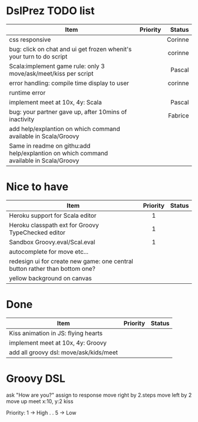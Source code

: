 DslPrez TODO list
=================
| Item        | Priority           | Status  |
| ------------- |:-------------:| -----:|
| css responsive||Corinne|
| bug: click on chat and ui get frozen whenit's your turn to do script||corinne|
| Scala:implement game rule: only 3 move/ask/meet/kiss per script||Pascal|
| error handling: compile time display to user||corinne|
| runtime error|||
| implement meet at 10x, 4y: Scala||Pascal|
| bug: your partner gave up, after 10mins of inactivity||Fabrice|
| add help/explantion on which command available in Scala/Groovy|||
| Same in readme on githu:add help/explantion on which command available in Scala/Groovy|||

Nice to have
============
| Item        | Priority           | Status  |
| ------------- |:-------------:| -----:|
| Heroku support for Scala editor|1||
| Heroku classpath ext for Groovy TypeChecked editor|1||
| Sandbox Groovy.eval/Scal.eval|1||
| autocomplete for move etc...|||
| redesign ui for create new game: one  central button rather than bottom one?|||
| yellow background on canvas|||

Done
=====
| Item        | Priority           | Status  |
| ------------- |:-------------:| -----:|
| Kiss animation in JS: flying hearts|||
| implement meet at 10x, 4y: Groovy|||
| add all groovy dsl: move/ask/kids/meet|||

Groovy DSL
==========
ask "How are you?" assign to response
move right by 2.steps
move left by 2
move up
meet x:10, y:2
kiss




Priority:
1 -> High
.
.
5 -> Low

